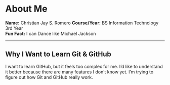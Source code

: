 # About Me

**Name:** Christian Jay S. Romero
**Course/Year:** BS Information Technology 3rd Year  
**Fun Fact:** I can Dance like Michael Jackson

---

## Why I Want to Learn Git & GitHub

I want to learn GitHub, but it feels too complex for me. I’d like to understand it better because there are many features I don’t know yet. I’m trying to figure out how Git and GitHub really work.